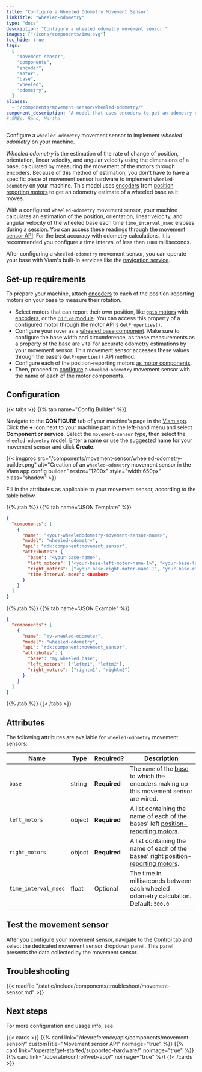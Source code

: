 ```yaml
---
title: "Configure a Wheeled Odometry Movement Sensor"
linkTitle: "wheeled-odometry"
type: "docs"
description: "Configure a wheeled odometry movement sensor."
images: ["/icons/components/imu.svg"]
toc_hide: true
tags:
  [
    "movement sensor",
    "components",
    "encoder",
    "motor",
    "base",
    "wheeled",
    "odometry",
  ]
aliases:
  - "/components/movement-sensor/wheeled-odometry/"
component_description: "A model that uses encoders to get an odometry estimate from a wheeled base."
# SMEs: Rand, Martha
---
```


Configure a `wheeled-odometry` movement sensor to implement _wheeled odometry_ on your machine.

_Wheeled odometry_ is the estimation of the rate of change of position, orientation, linear velocity, and angular velocity using the dimensions of a base, calculated by measuring the movement of the motors through encoders.
Because of this method of estimation, you don't have to have a specific piece of movement sensor hardware to implement `wheeled-odometry` on your machine.
This model uses [encoders](/operate/reference/components/encoder/) from [position reporting motors](/operate/reference/components/motor/) to get an odometry estimate of a wheeled base as it moves.

With a configured `wheeled-odometry` movement sensor, your machine calculates an estimation of the position, orientation, linear velocity, and angular velocity of the wheeled base each time `time_interval_msec` elapses during a [session](/dev/reference/apis/sessions/).
You can access these readings through the [movement sensor API](/dev/reference/apis/components/movement-sensor/#api).
For the best accuracy with odometry calculations, it is recommended you configure a time interval of less than `1000` milliseconds.

After configuring a `wheeled-odometry` movement sensor, you can operate your base with Viam's built-in services like the [navigation service](/operate/reference/services/navigation/).

## Set-up requirements

To prepare your machine, attach [encoders](/operate/reference/components/encoder/) to each of the position-reporting motors on your base to measure their rotation.

- Select motors that can report their own position, like [`gpio` motors](/operate/reference/components/motor/gpio/) with [encoders](/operate/reference/components/encoder/#configuration), or the [`odrive` module](https://github.com/viam-modules/odrive).
  You can access this property of a configured motor through the [motor API's `GetProperties()`](/dev/reference/apis/components/motor/#getproperties).
- Configure your rover as a [wheeled base component](/operate/reference/components/base/wheeled/).
  Make sure to configure the base width and circumference, as these measurements as a property of the base are vital for accurate odometry estimations by your movement sensor.
  This movement sensor accesses these values through the base's `GetProperties()` API method.
- Configure each of the position-reporting motors [as motor components](/operate/reference/components/motor/).
- Then, proceed to [configure](#configuration) a `wheeled-odometry` movement sensor with the name of each of the motor components.

## Configuration

{{< tabs >}}
{{% tab name="Config Builder" %}}

Navigate to the **CONFIGURE** tab of your machine's page in the [Viam app](https://app.viam.com).
Click the **+** icon next to your machine part in the left-hand menu and select **Component or service**.
Select the `movement-sensor` type, then select the `wheeled-odometry` model.
Enter a name or use the suggested name for your movement sensor and click **Create**.

{{< imgproc src="/components/movement-sensor/wheeled-odometry-builder.png" alt="Creation of an `wheeled-odometry` movement sensor in the Viam app config builder." resize="1200x" style="width:650px" class="shadow"  >}}

Fill in the attributes as applicable to your movement sensor, according to the table below.

{{% /tab %}}
{{% tab name="JSON Template" %}}

```json {class="line-numbers linkable-line-numbers"}
{
  "components": [
    {
      "name": "<your-wheeledodometry-movement-sensor-name>",
      "model": "wheeled-odometry",
      "api": "rdk:component:movement_sensor",
      "attributes": {
        "base": "<your-base-name>",
        "left_motors": ["<your-base-left-motor-name-1>", "<your-base-left-motor-name-2>"],
        "right_motors": ["<your-base-right-motor-name-1", "your-base-right-motor-name-2>"],
        "time-interval-msec": <number>
      }
    }
  ]
}
```

{{% /tab %}}
{{% tab name="JSON Example" %}}

```json {class="line-numbers linkable-line-numbers"}
{
  "components": [
    {
      "name": "my-wheeled-odometer",
      "model": "wheeled-odometry",
      "api": "rdk:component:movement_sensor",
      "attributes": {
        "base": "my_wheeled_base",
        "left_motors": ["leftm1", "leftm2"],
        "right_motors": ["rightm1", "rightm2"]
      }
    }
  ]
}
```

{{% /tab %}}
{{< /tabs >}}

## Attributes

The following attributes are available for `wheeled-odometry` movement sensors:

<!-- prettier-ignore -->
| Name | Type | Required? | Description |
| ---- | ---- | --------- | ----------- |
| `base` | string | **Required** | The `name` of the [base](/operate/reference/components/base/) to which the encoders making up this movement sensor are wired. |
| `left_motors` | object | **Required** | A list containing the name of each of the bases' left [position-reporting motors](/operate/reference/components/motor/gpio/). |
| `right_motors` | object | **Required** | A list containing the name of each of the bases' right [position-reporting motors](/operate/reference/components/motor/gpio/). |
| `time_interval_msec` | float | Optional | The time in milliseconds between each wheeled odometry calculation.<br>Default: `500.0`</br> |

## Test the movement sensor

After you configure your movement sensor, navigate to the [Control tab](/manage/troubleshoot/teleoperate/default-interface/) and select the dedicated movement sensor dropdown panel.
This panel presents the data collected by the movement sensor.

## Troubleshooting

{{< readfile "/static/include/components/troubleshoot/movement-sensor.md" >}}

## Next steps

For more configuration and usage info, see:

{{< cards >}}
{{% card link="/dev/reference/apis/components/movement-sensor/" customTitle="Movement sensor API" noimage="true" %}}
{{% card link="/operate/get-started/supported-hardware/" noimage="true" %}}
{{% card link="/operate/control/web-app/" noimage="true" %}}
{{< /cards >}}
